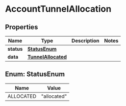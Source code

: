 

# AccountTunnelAllocation


## Properties

| Name | Type | Description | Notes |
|------------ | ------------- | ------------- | -------------|
|**status** | [**StatusEnum**](#StatusEnum) |  |  |
|**data** | [**TunnelAllocated**](TunnelAllocated.md) |  |  |



## Enum: StatusEnum

| Name | Value |
|---- | -----|
| ALLOCATED | &quot;allocated&quot; |



